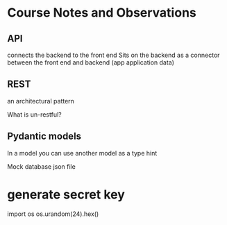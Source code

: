 # Course Notes and Observations
## API
connects the backend to the front end
Sits on the backend as a connector between the front end and backend (app application  data)

## REST 
an architectural pattern

What is un-restful?

## Pydantic models
In a model you can use another model as a type hint

Mock database
json file

# generate secret key
import os
os.urandom(24).hex()